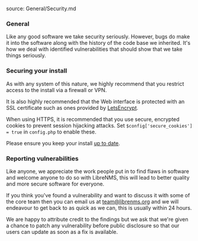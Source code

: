 source: General/Security.md

### General
Like any good software we take security seriously. However, bugs do make it into the software 
along with the history of the code base we inherited. It's how we deal with identified vulnerabilities 
that should show that we take things seriously. 

### Securing your install
As with any system of this nature, we highly recommend that you restrict access to the install via 
a firewall or VPN.

It is also highly recommended that the Web interface is protected with an SSL certificate such as ones 
provided by [LetsEncrypt](http://www.letsencrypt.org).

When using HTTPS, it is recommended that you use secure, encrypted cookies to prevent session
hijacking attacks. Set ``$config['secure_cookies'] = true`` in ``config.php`` to enable these.

Please ensure you keep your install [up to date](Updating.md).

### Reporting vulnerabilities
Like anyone, we appreciate the work people put in to find flaws in software and welcome anyone 
to do so with LibreNMS, this will lead to better quality and more secure software for everyone.

If you think you've found a vulnerability and want to discuss it with some of the core team then 
you can email us at [team@librenms.org](team@librenms.org) and we will endeavour to get back to 
as quick as we can, this is usually within 24 hours.

We are happy to attribute credit to the findings but we ask that we're given a chance to patch 
any vulnerability before public disclosure so that our users can update as soon as a fix is 
available.
